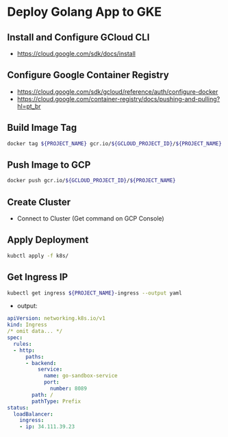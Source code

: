 # Deploy Golang App to GKE

## Install and Configure GCloud CLI

- https://cloud.google.com/sdk/docs/install

## Configure Google Container Registry

- https://cloud.google.com/sdk/gcloud/reference/auth/configure-docker
- https://cloud.google.com/container-registry/docs/pushing-and-pulling?hl=pt_br

## Build Image Tag

```bash
docker tag ${PROJECT_NAME} gcr.io/${GCLOUD_PROJECT_ID}/${PROJECT_NAME}
```

## Push Image to GCP

```bash
docker push gcr.io/${GCLOUD_PROJECT_ID}/${PROJECT_NAME}
```

## Create Cluster

- Connect to Cluster (Get command on GCP Console)

## Apply Deployment

```bash
kubctl apply -f k8s/
````

## Get Ingress IP

```bash
kubectl get ingress ${PROJECT_NAME}-ingress --output yaml
```

- output:

```yaml
apiVersion: networking.k8s.io/v1
kind: Ingress
/* omit data... */
spec:
  rules:
  - http:
      paths:
      - backend:
          service:
            name: go-sandbox-service
            port:
              number: 8089
        path: /
        pathType: Prefix
status:
  loadBalancer:
    ingress:
    - ip: 34.111.39.23
```

